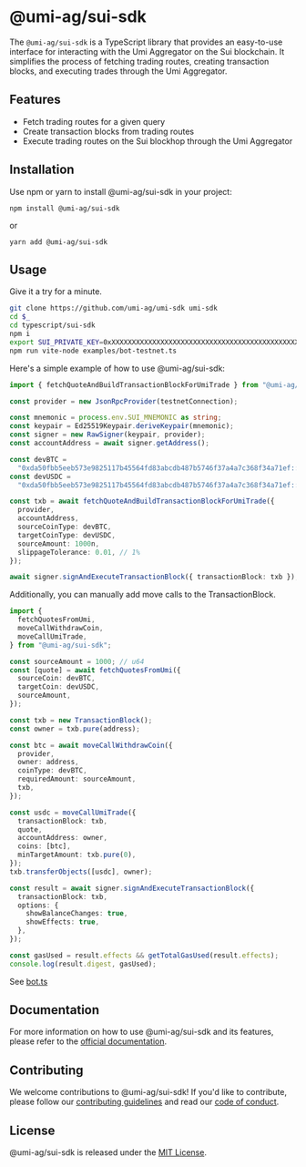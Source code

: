 # @umi-ag/sui-sdk

The `@umi-ag/sui-sdk` is a TypeScript library that provides an easy-to-use
interface for interacting with the Umi Aggregator on the Sui blockchain. It
simplifies the process of fetching trading routes, creating transaction blocks,
and executing trades through the Umi Aggregator.

## Features

- Fetch trading routes for a given query
- Create transaction blocks from trading routes
- Execute trading routes on the Sui blockhop through the Umi Aggregator

## Installation

Use npm or yarn to install @umi-ag/sui-sdk in your project:

```
npm install @umi-ag/sui-sdk
```

or

```
yarn add @umi-ag/sui-sdk
```

## Usage

Give it a try for a minute.

```sh
git clone https://github.com/umi-ag/umi-sdk umi-sdk
cd $_
cd typescript/sui-sdk
npm i
export SUI_PRIVATE_KEY=0xXXXXXXXXXXXXXXXXXXXXXXXXXXXXXXXXXXXXXXXXXXXXXXXXXXXXXXXXXXXXXXXX
npm run vite-node examples/bot-testnet.ts
```

Here's a simple example of how to use @umi-ag/sui-sdk:

```typescript
import { fetchQuoteAndBuildTransactionBlockForUmiTrade } from "@umi-ag/sui-sdk";

const provider = new JsonRpcProvider(testnetConnection);

const mnemonic = process.env.SUI_MNEMONIC as string;
const keypair = Ed25519Keypair.deriveKeypair(mnemonic);
const signer = new RawSigner(keypair, provider);
const accountAddress = await signer.getAddress();

const devBTC =
  "0xda50fbb5eeb573e9825117b45564fd83abcdb487b5746f37a4a7c368f34a71ef::devnet_btc::DEVNET_BTC";
const devUSDC =
  "0xda50fbb5eeb573e9825117b45564fd83abcdb487b5746f37a4a7c368f34a71ef::devnet_usdc::DEVNET_USDC";

const txb = await fetchQuoteAndBuildTransactionBlockForUmiTrade({
  provider,
  accountAddress,
  sourceCoinType: devBTC,
  targetCoinType: devUSDC,
  sourceAmount: 1000n,
  slippageTolerance: 0.01, // 1%
});

await signer.signAndExecuteTransactionBlock({ transactionBlock: txb });
```

Additionally, you can manually add move calls to the TransactionBlock.

```typescript
import {
  fetchQuotesFromUmi,
  moveCallWithdrawCoin,
  moveCallUmiTrade,
} from "@umi-ag/sui-sdk";

const sourceAmount = 1000; // u64
const [quote] = await fetchQuotesFromUmi({
  sourceCoin: devBTC,
  targetCoin: devUSDC,
  sourceAmount,
});

const txb = new TransactionBlock();
const owner = txb.pure(address);

const btc = await moveCallWithdrawCoin({
  provider,
  owner: address,
  coinType: devBTC,
  requiredAmount: sourceAmount,
  txb,
});

const usdc = moveCallUmiTrade({
  transactionBlock: txb,
  quote,
  accountAddress: owner,
  coins: [btc],
  minTargetAmount: txb.pure(0),
});
txb.transferObjects([usdc], owner);

const result = await signer.signAndExecuteTransactionBlock({
  transactionBlock: txb,
  options: {
    showBalanceChanges: true,
    showEffects: true,
  },
});

const gasUsed = result.effects && getTotalGasUsed(result.effects);
console.log(result.digest, gasUsed);
```

See
[bot.ts](https://github.com/umi-ag/umi-sdk/typescript/sui-sdk/scripts/bot.ts)

## Documentation

For more information on how to use @umi-ag/sui-sdk and its features, please
refer to the [official documentation](https://docs.umi.ag).

## Contributing

We welcome contributions to @umi-ag/sui-sdk! If you'd like to contribute, please
follow our
[contributing guidelines](https://sui-sdk-ts.example.com/contributing) and read
our [code of conduct](https://sui-sdk-ts.example.com/code-of-conduct).

## License

@umi-ag/sui-sdk is released under the [MIT License](LICENSE).

